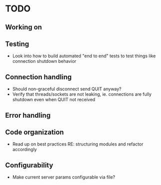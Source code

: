 # TODO

## Working on

## Testing
- Look into how to build automated "end to end" tests to test things like connection shutdown behavior

## Connection handling
- Should non-graceful disconnect send QUIT anyway?
- Verify that threads/sockets are not leaking, ie. connections are fully shutdown even when QUIT not received

## Error handling

## Code organization
- Read up on best practices RE: structuring modules and refactor accordingly 

## Configurability
- Make current server params configurable via file?
